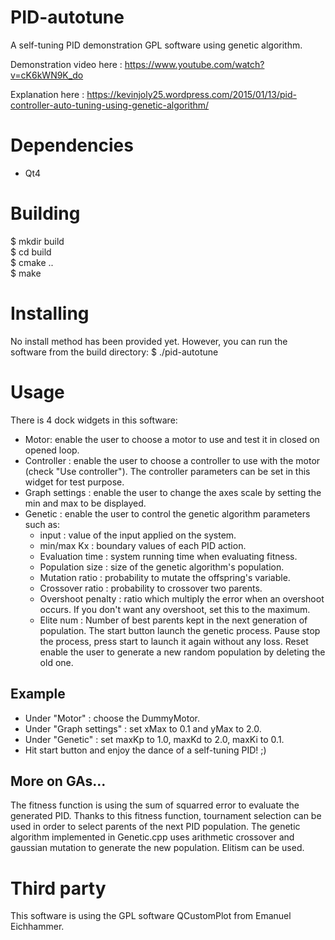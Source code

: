 PID-autotune
============

A self-tuning PID demonstration GPL software using genetic algorithm.

Demonstration video here : https://www.youtube.com/watch?v=cK6kWN9K_do

Explanation here : https://kevinjoly25.wordpress.com/2015/01/13/pid-controller-auto-tuning-using-genetic-algorithm/

Dependencies
============

- Qt4

Building
============

$ mkdir build  
$ cd build  
$ cmake ..  
$ make  

Installing
============

No install method has been provided yet. However, you can run the software from the build directory:
$ ./pid-autotune

Usage
============

There is 4 dock widgets in this software:
 - Motor: enable the user to choose a motor to use and test it in closed on opened loop.
 - Controller : enable the user to choose a controller to use with the motor (check "Use controller"). The controller parameters can be set in this widget for test purpose.
 - Graph settings : enable the user to change the axes scale by setting the min and max to be displayed.
 - Genetic : enable the user to control the genetic algorithm parameters such as:
 	* input : value of the input applied on the system.
	* min/max Kx : boundary values of each PID action.
	* Evaluation time : system running time when evaluating fitness.
	* Population size : size of the genetic algorithm's population.
	* Mutation ratio : probability to mutate the offspring's variable.
	* Crossover ratio : probability to crossover two parents.
	* Overshoot penalty : ratio which multiply the error when an overshoot occurs. If you don't want any overshoot, set this to the maximum.
	* Elite num : Number of best parents kept in the next generation of population.
	The start button launch the genetic process. Pause stop the process, press start to launch it again without any loss. Reset enable the user to generate a new random population by deleting the old one.

Example
------------

- Under "Motor" : choose the DummyMotor.
- Under "Graph settings" : set xMax to 0.1 and yMax to 2.0.
- Under "Genetic" : set maxKp to 1.0, maxKd to 2.0, maxKi to 0.1.
- Hit start button and enjoy the dance of a self-tuning PID! ;)

More on GAs...
------------

The fitness function is using the sum of squarred error to evaluate the generated PID.
Thanks to this fitness function, tournament selection can be used in order to select parents of the next PID population.
The genetic algorithm implemented in Genetic.cpp uses arithmetic crossover and gaussian mutation to generate the new population.
Elitism can be used.

Third party
============

This software is using the GPL software QCustomPlot from Emanuel Eichhammer.
